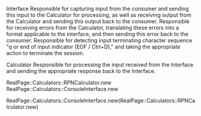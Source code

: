 


Interface 
Responsible for capturing input from the consumer and sending this input to the Calculator for processing, as well as receiving output from the Calculator and sending this output back to the consumer.
Responsible for receiving errors from the Calculator, translating these errors into a format applicable to the interface, and then sending this error back to the consumer.
Responsible for detecting input terminating character sequence "q or end of input indicator (EOF / Ctrl+D)," and taking the appropriate action to terminate the session.


Calculator
Responsible for processing the input received from the Interface and sending the appropriate response back to the Interface.


RealPage::Calculators::RPNCalculator.new RealPage::Calculators::ConsoleInterface.new



RealPage::Calculators::ConsoleInterface.new(RealPage::Calculators::RPNCalculator.new)